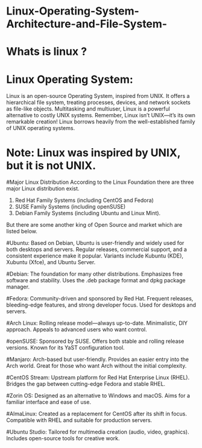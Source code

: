 # Linux-Operating-System-Architecture-and-File-System-

# Whats is linux ? 

# Linux Operating System: 
Linux is an open-source Operating System, inspired from UNIX. It offers a hierarchical file system, treating processes, devices, and network sockets as file-like objects. Multitasking and multiuser, Linux is a powerful alternative to costly UNIX systems. Remember, Linux isn’t UNIX—it’s its own remarkable creation! Linux borrows heavily from the well-established family of UNIX operating systems. 
# Note: Linux was inspired by UNIX, but it is not UNIX.

#Major Linux Distribution
According to the Linux Foundation there are three major Linux distribution exist.
1. Red Hat Family Systems (including CentOS and Fedora)
2. SUSE Family Systems (including openSUSE)
3. Debian Family Systems (including Ubuntu and Linux Mint).

But there are some another king of Open Source and market which are listed below.


#Ubuntu:
Based on Debian, Ubuntu is user-friendly and widely used for both desktops and servers.
Regular releases, commercial support, and a consistent experience make it popular.
Variants include Kubuntu (KDE), Xubuntu (Xfce), and Ubuntu Server.



#Debian:
The foundation for many other distributions.
Emphasizes free software and stability.
Uses the .deb package format and dpkg package manager.



#Fedora:
Community-driven and sponsored by Red Hat.
Frequent releases, bleeding-edge features, and strong developer focus.
Used for desktops and servers.



#Arch Linux:
Rolling release model—always up-to-date.
Minimalistic, DIY approach.
Appeals to advanced users who want control.



#openSUSE:
Sponsored by SUSE.
Offers both stable and rolling release versions.
Known for its YaST configuration tool.



#Manjaro:
Arch-based but user-friendly.
Provides an easier entry into the Arch world.
Great for those who want Arch without the initial complexity.



#CentOS Stream:
Upstream platform for Red Hat Enterprise Linux (RHEL).
Bridges the gap between cutting-edge Fedora and stable RHEL.



#Zorin OS:
Designed as an alternative to Windows and macOS.
Aims for a familiar interface and ease of use.



#AlmaLinux:
Created as a replacement for CentOS after its shift in focus.
Compatible with RHEL and suitable for production servers.



#Ubuntu Studio:
Tailored for multimedia creation (audio, video, graphics).
Includes open-source tools for creative work.
 
